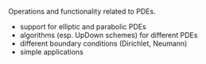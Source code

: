 Operations and functionality related to PDEs.
- support for elliptic and parabolic PDEs
- algorithms (esp. UpDown schemes) for different PDEs
- different boundary conditions (Dirichlet, Neumann)
- simple applications


